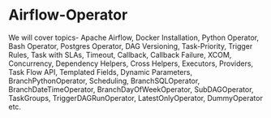 # Airflow-Operator
We will cover topics- Apache Airflow, Docker Installation, Python Operator, Bash Operator, Postgres Operator, DAG Versioning, Task-Priority, Trigger Rules, Task with SLAs, Timeout, Callback, Callback Failure, XCOM, Concurrency, Dependency Helpers, Cross Helpers, Executors, Providers, Task Flow API, Templated Fields, Dynamic Parameters, BranchPythonOperator, Scheduling, BranchSQLOperator, BranchDateTimeOperator, BranchDayOfWeekOperator, SubDAGOperator, TaskGroups, TriggerDAGRunOperator, LatestOnlyOperator, DummyOperator etc.
